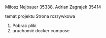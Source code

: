 Miłosz Nejbauer 35338, Adrian Zagrajek 35414

temat projektu
Strona rozrywkowa

1. Pobrać pliki
2. uruchomić docker compose
